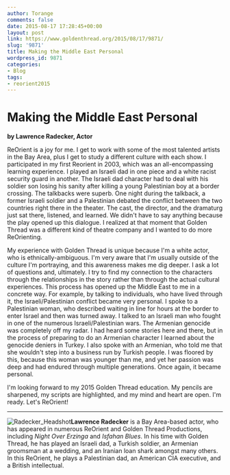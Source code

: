 ```yaml
---
author: Torange
comments: false
date: 2015-08-17 17:28:45+00:00
layout: post
link: https://www.goldenthread.org/2015/08/17/9871/
slug: '9871'
title: Making the Middle East Personal
wordpress_id: 9871
categories:
- Blog
tags:
- reorient2015
---
```


# **Making the Middle East Personal**


**by Lawrence Radecker, Actor**

ReOrient is a joy for me. I get to work with some of the most talented artists in the Bay Area, plus I get to study a different culture with each show. I participated in my first Reorient in 2003, which was an all-encompassing learning experience. I played an Israeli dad in one piece and a white racist security guard in another. The Israeli dad character had to deal with his soldier son losing his sanity after killing a young Palestinian boy at a border crossing. The talkbacks were superb. One night during the talkback, a former Israeli soldier and a Palestinian debated the conflict between the two countries right there in the theater. The cast, the director, and the dramaturg just sat there, listened, and learned. We didn't have to say anything because the play opened up this dialogue. I realized at that moment that Golden Thread was a different kind of theatre company and I wanted to do more ReOrienting. 
<!-- more -->
My experience with Golden Thread is unique because I'm a white actor, who is ethnically-ambiguous. I'm very aware that I'm usually outside of the culture I'm portraying, and this awareness makes me dig deeper. I ask a lot of questions and, ultimately. I try to find my connection to the characters through the relationships in the story rather than through the actual cultural experiences. This process has opened up the Middle East to me in a concrete way. For example, by talking to individuals, who have lived through it, the Israeli/Palestinian conflict became very personal. I spoke to a Palestinian woman, who described waiting in line for hours at the border to enter Israel and then was turned away. I talked to an Israeli man who fought in one of the numerous Israeli/Palestinian wars. The Armenian genocide was completely off my radar. I had heard some stories here and there, but in the process of preparing to do an Armenian character I learned about the genocide deniers in Turkey. I also spoke with an Armenian, who told me that she wouldn't step into a business run by Turkish people. I was floored by this, because this woman was younger than me, and yet her passion was deep and had endured through multiple generations. Once again, it became personal. 

I'm looking forward to my 2015 Golden Thread education. My pencils are sharpened, my scripts are highlighted, and my mind and heart are open. I'm ready. Let's ReOrient!



* * *



![Radecker_Headshot](/img/archive/2015/08/Radecker_Headshot.jpg)**Lawrence Radecker** is a Bay Area-based actor, who has appeared in numerous ReOrient and Golden Thread Productions, including _Night Over Erzinga_ and _Isfahan Blues_. In his time with Golden Thread, he has played an Israeli dad, a Turkish soldier, an Armenian groomsman at a wedding, and an Iranian loan shark amongst many others. In this ReOrient, he plays a Palestinian dad, an American CIA executive, and a British intellectual.
